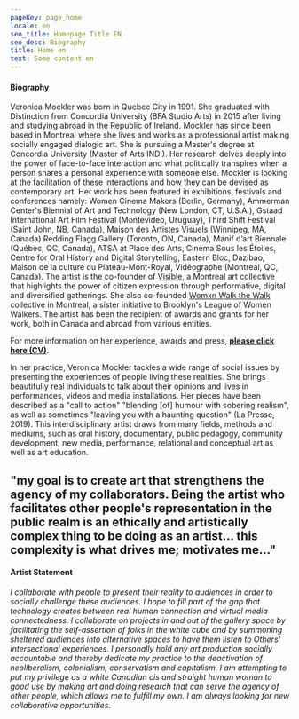 ```yaml
---
pageKey: page_home
locale: en
seo_title: Homepage Title EN
seo_desc: Biography
title: Home en
text: Some content en
---
```

#### **Biography**

Veronica Mockler was born in Quebec City in 1991. She graduated with Distinction from Concordia University (BFA Studio Arts) in 2015 after living and studying abroad in the Republic of Ireland. Mockler has since been based in Montreal where she lives and works as a professional artist making socially engaged dialogic art. She is pursuing a Master's degree at Concordia University (Master of Arts INDI). Her research delves deeply into the power of face-to-face interaction and what politically transpires when a person shares a personal experience with someone else. Mockler is looking at the facilitation of these interactions and how they can be devised as contemporary art. Her work has been featured in exhibitions, festivals and conferences namely: Women Cinema Makers (Berlin, Germany), Ammerman Center's Biennial of Art and Technology (New London, CT, U.S.A.), Gstaad International Art Film Festival (Montevideo, Uruguay), Third Shift Festival (Saint John, NB, Canada), Maison des Artistes Visuels (Winnipeg, MA, Canada) Redding Flagg Gallery (Toronto, ON, Canada), Manif d’art Biennale (Québec, QC, Canada), ATSA at Place des Arts, Cinéma Sous les Étoiles, Centre for Oral History and Digital Storytelling, Eastern Bloc, Dazibao, Maison de la culture du Plateau-Mont-Royal, Vidéographe (Montreal, QC, Canada). The artist is the co-founder of [Visible](https://www.cbc.ca/news/canada/montreal/cdn-housing-experience-performance-1.5148645), a Montreal art collective that highlights the power of citizen expression through performative, digital and diversified gatherings. She also co-founded [Womxn Walk the Walk](https://womenwalkmontreal.tumblr.com/) collective in Montreal, a sister initiative to Brooklyn's League of Women Walkers. The artist has been the recipient of awards and grants for her work, both in Canada and abroad from various entities. 

For more information on her experience, awards and press, **[please click here (CV)](https://drive.google.com/file/d/1pcSGlaB7TiRl9mhwTmfmHmoX5Pqc_XN3/view).**

In her practice, Veronica Mockler tackles a wide range of social issues by presenting the experiences of people living these realities. She brings beautifully real individuals to talk about their opinions and lives in performances, videos and media installations. Her pieces have been described as a "call to action" "blending \[of] humour with sobering realism", as well as sometimes "leaving you with a haunting question" (La Presse, 2019). This interdisciplinary artist draws from many fields, methods and mediums, such as oral history, documentary, public pedagogy, community development, new media, performance, relational and conceptual art as well as art education. 









## **"my goal is to create art that strengthens the agency of my collaborators. Being the artist who facilitates other people's representation in the public realm is an ethically and artistically complex thing to be doing as an artist... this complexity is what drives me; motivates me..."**

#### **Artist Statement**

*I collaborate with people to present their reality to audiences in order to socially challenge these audiences. I hope to fill part of the gap that technology creates between real human connection and virtual media connectedness. I collaborate on projects in and out of the gallery space by facilitating the self-assertion of folks in the white cube and by summoning sheltered audiences into alternative spaces to have them listen to Others' intersectional experiences. I personally hold any art production socially accountable and thereby dedicate my practice to the deactivation of neoliberalism, colonialism, conservatism and capitalism. I am attempting to put my privilege as a white Canadian cis and straight human woman to good use by making art and doing research that can serve the agency of other people, which allows me to fulfill my own. I am always looking for new collaborative opportunities.*
